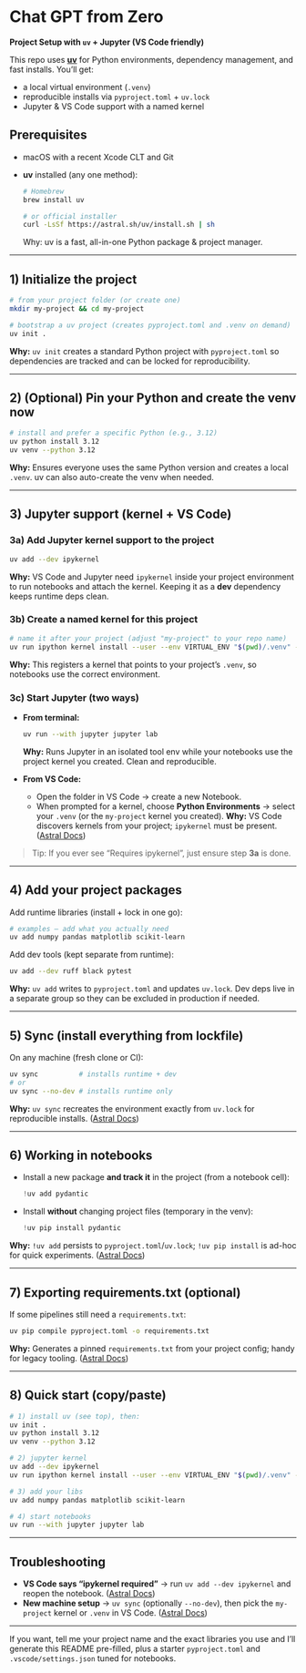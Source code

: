 # Chat GPT from Zero



**Project Setup with `uv` + Jupyter (VS Code friendly)**

This repo uses **[uv](https://docs.astral.sh/uv/)** for Python environments, dependency management, and fast installs. You’ll get:

* a local virtual environment (`.venv`)
* reproducible installs via `pyproject.toml` + `uv.lock`
* Jupyter & VS Code support with a named kernel

## Prerequisites

* macOS with a recent Xcode CLT and Git
* **uv** installed (any one method):

  ```bash
  # Homebrew
  brew install uv

  # or official installer
  curl -LsSf https://astral.sh/uv/install.sh | sh
  ```

  Why: uv is a fast, all-in-one Python package & project manager.

---

## 1) Initialize the project

```bash
# from your project folder (or create one)
mkdir my-project && cd my-project

# bootstrap a uv project (creates pyproject.toml and .venv on demand)
uv init .
```

**Why:** `uv init` creates a standard Python project with `pyproject.toml` so dependencies are tracked and can be locked for reproducibility. 

---

## 2) (Optional) Pin your Python and create the venv now

```bash
# install and prefer a specific Python (e.g., 3.12)
uv python install 3.12
uv venv --python 3.12
```

**Why:** Ensures everyone uses the same Python version and creates a local `.venv`. uv can also auto-create the venv when needed.

---

## 3) Jupyter support (kernel + VS Code)

### 3a) Add Jupyter kernel support to the project

```bash
uv add --dev ipykernel
```

**Why:** VS Code and Jupyter need `ipykernel` inside your project environment to run notebooks and attach the kernel. Keeping it as a **dev** dependency keeps runtime deps clean.

### 3b) Create a named kernel for this project

```bash
# name it after your project (adjust "my-project" to your repo name)
uv run ipython kernel install --user --env VIRTUAL_ENV "$(pwd)/.venv" --name=chatgpt-from-zero
```

**Why:** This registers a kernel that points to your project’s `.venv`, so notebooks use the correct environment.

### 3c) Start Jupyter (two ways)

* **From terminal:**

  ```bash
  uv run --with jupyter jupyter lab
  ```

  **Why:** Runs Jupyter in an isolated tool env while your notebooks use the project kernel you created. Clean and reproducible.

* **From VS Code:**

  * Open the folder in VS Code → create a new Notebook.
  * When prompted for a kernel, choose **Python Environments** → select your `.venv` (or the `my-project` kernel you created).
    **Why:** VS Code discovers kernels from your project; `ipykernel` must be present. ([Astral Docs][2])

> Tip: If you ever see “Requires ipykernel”, just ensure step **3a** is done.

---

## 4) Add your project packages

Add runtime libraries (install + lock in one go):

```bash
# examples — add what you actually need
uv add numpy pandas matplotlib scikit-learn
```

Add dev tools (kept separate from runtime):

```bash
uv add --dev ruff black pytest
```

**Why:** `uv add` writes to `pyproject.toml` and updates `uv.lock`. Dev deps live in a separate group so they can be excluded in production if needed.

---

## 5) Sync (install everything from lockfile)

On any machine (fresh clone or CI):

```bash
uv sync          # installs runtime + dev
# or
uv sync --no-dev # installs runtime only
```

**Why:** `uv sync` recreates the environment exactly from `uv.lock` for reproducible installs. ([Astral Docs][5])

---

## 6) Working in notebooks

* Install a new package **and track it** in the project (from a notebook cell):

  ```python
  !uv add pydantic
  ```
* Install **without** changing project files (temporary in the venv):

  ```python
  !uv pip install pydantic
  ```

**Why:** `!uv add` persists to `pyproject.toml`/`uv.lock`; `!uv pip install` is ad-hoc for quick experiments. ([Astral Docs][2])

---

## 7) Exporting requirements.txt (optional)

If some pipelines still need a `requirements.txt`:

```bash
uv pip compile pyproject.toml -o requirements.txt
```

**Why:** Generates a pinned `requirements.txt` from your project config; handy for legacy tooling. ([Astral Docs][6])

---

## 8) Quick start (copy/paste)

```bash
# 1) install uv (see top), then:
uv init .
uv python install 3.12
uv venv --python 3.12

# 2) jupyter kernel
uv add --dev ipykernel
uv run ipython kernel install --user --env VIRTUAL_ENV "$(pwd)/.venv" --name=my-project

# 3) add your libs
uv add numpy pandas matplotlib scikit-learn

# 4) start notebooks
uv run --with jupyter jupyter lab
```

---

## Troubleshooting

* **VS Code says “ipykernel required”** → run `uv add --dev ipykernel` and reopen the notebook. ([Astral Docs][2])
* **New machine setup** → `uv sync` (optionally `--no-dev`), then pick the `my-project` kernel or `.venv` in VS Code. ([Astral Docs][5])

---

If you want, tell me your project name and the exact libraries you use and I’ll generate this README pre-filled, plus a starter `pyproject.toml` and `.vscode/settings.json` tuned for notebooks.

[1]: https://formulae.brew.sh/formula/uv?utm_source=chatgpt.com "uv — Homebrew Formulae"
[2]: https://docs.astral.sh/uv/guides/integration/jupyter/ "Using uv with Jupyter | uv"
[3]: https://docs.astral.sh/uv/guides/install-python/?utm_source=chatgpt.com "Installing and managing Python | uv - Astral Docs"
[4]: https://docs.astral.sh/uv/concepts/projects/dependencies/?utm_source=chatgpt.com "Managing dependencies | uv - Astral Docs"
[5]: https://docs.astral.sh/uv/concepts/projects/sync/?utm_source=chatgpt.com "Locking and syncing | uv - Astral Docs"
[6]: https://docs.astral.sh/uv/pip/compile/?utm_source=chatgpt.com "Locking environments | uv - Astral Docs"
